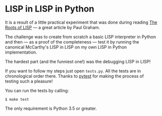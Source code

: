 # LISP in LISP in Python

It is a result of a little practical experiment that was done during reading
[The Roots of LISP][1] — a great article by Paul Graham.

The challenge was to create from scratch a basic LISP interpreter in Python
and then — as a proof of the completeness — test it by running the canonical
McCarthy's LISP in LISP on my own LISP in Python implementation.

The hardest part (and the funniest one!) was the debugging LISP in LISP!

If you want to follow my steps just open `tests.py`. All the tests are in chronological
order there. Thanks to [pytest][2] for making the process of testing such a pleasure!

You can run the tests by calling:

    $ make test

The only requirement is Python 3.5 or greater.

[1]: http://www.paulgraham.com/rootsoflisp.html
[2]: http://pytest.org/